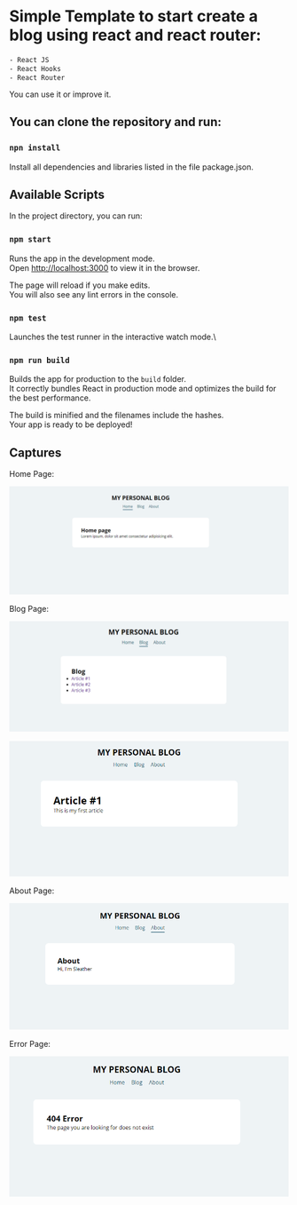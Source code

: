 # Simple Template to start create a blog using react and react router:

    - React JS
    - React Hooks
    - React Router

You can use it or improve it.

## You can clone the repository and run:

### `npn install`

Install all dependencies and libraries listed in the file package.json.

## Available Scripts

In the project directory, you can run:

### `npm start`

Runs the app in the development mode.\
Open [http://localhost:3000](http://localhost:3000) to view it in the browser.

The page will reload if you make edits.\
You will also see any lint errors in the console.

### `npm test`

Launches the test runner in the interactive watch mode.\

### `npm run build`

Builds the app for production to the `build` folder.\
It correctly bundles React in production mode and optimizes the build for the best performance.

The build is minified and the filenames include the hashes.\
Your app is ready to be deployed!

## Captures

Home Page:

![](https://github.com/sleatherv/react_app_blog/blob/dev/examples/Home.PNG?raw=true)

Blog Page:

![](https://github.com/sleatherv/react_app_blog/blob/dev/examples/Blog.PNG?raw=true)

![](https://github.com/sleatherv/react_app_blog/blob/dev/examples/Article.PNG?raw=true)

About Page:

![](https://github.com/sleatherv/react_app_blog/blob/dev/examples/About.PNG?raw=true)

Error Page:

![](https://github.com/sleatherv/react_app_blog/blob/dev/examples/Error.PNG?raw=true)

